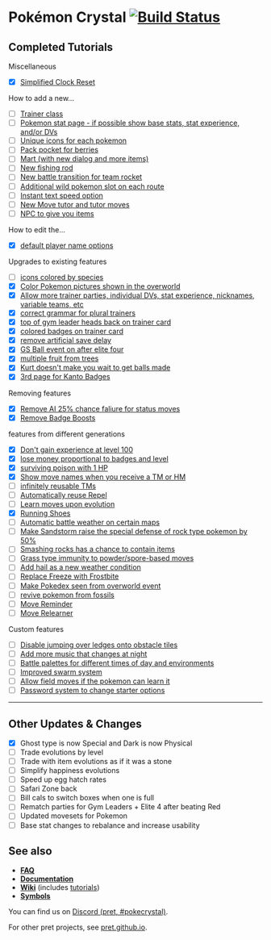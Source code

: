 # Pokémon Crystal [![Build Status][ci-badge]][ci]
Completed Tutorials
--------------------
Miscellaneous
- [X] [Simplified Clock Reset](https://github.com/pret/pokecrystal/wiki/Simplify-the-Clock-Reset-Procedure)

How to add a new...
- [ ] [Trainer class](https://github.com/pret/pokecrystal/wiki/Add-a-new-trainer-class)
- [ ] [Pokemon stat page - if possible show base stats, stat experience, and/or DVs](https://github.com/pret/pokecrystal/wiki/Add-a-fourth-stats-page)
- [ ] [Unique icons for each pokemon](https://github.com/pret/pokecrystal/wiki/Add-a-new-party-menu-icon)
- [ ] [Pack pocket for berries](https://github.com/pret/pokecrystal/wiki/Add-a-new-Pack-pocket)
- [ ] [Mart (with new dialog and more items)](https://github.com/pret/pokecrystal/wiki/Add-a-new-Mart)
- [ ] [New fishing rod](https://github.com/pret/pokecrystal/wiki/Add-a-new-fishing-rod)
- [ ] [New battle transition for team rocket](https://github.com/pret/pokecrystal/wiki/Add-a-new-battle-transition)
- [ ] [Additional wild pokemon slot on each route](https://github.com/pret/pokecrystal/wiki/Add-a-new-wild-Pok%C3%A9mon-slot)
- [ ] [Instant text speed option](https://github.com/pret/pokecrystal/wiki/Add-a-new-text-scrolling-speed)
- [ ] [New Move tutor and tutor moves](https://github.com/pret/pokecrystal/wiki/Move-Tutor-and-Tutor-Moves)
- [ ] [NPC to give you items](https://github.com/pret/pokecrystal/wiki/Adding-an-NPC-that-gives-you-an-item)
      
How to edit the...
- [X] [default player name options](https://github.com/pret/pokecrystal/wiki/Change-the-default-Player-and-Rival-names)
      
Upgrades to existing features
- [ ] [icons colored by species](https://github.com/pret/pokecrystal/wiki/Color-party-menu-icons-by-species)
- [X] [Color Pokemon pictures shown in the overworld](https://github.com/pret/pokecrystal/wiki/Color-Pok%C3%A9mon-pictures-shown-in-overworld)
- [X] [Allow more trainer parties, individual DVs, stat experience, nicknames, variable teams, etc](https://github.com/pret/pokecrystal/wiki/Allow-more-trainer-parties,-with-individual-DVs,-stat-experience,-nicknames,-variable-teams,-etc)
- [X] [correct grammar for plural trainers](https://github.com/pret/pokecrystal/wiki/Correct-grammar-for-plural-trainers-like-Twins)
- [X] [top of gym leader heads back on trainer card](https://github.com/pret/pokecrystal/wiki/Show-the-tops-of-leaders-heads-on-the-trainer-card)
- [X] [colored badges on trainer card](https://github.com/pret/pokecrystal/wiki/Colored-trainer-card-badges)
- [X] [remove artificial save delay](https://github.com/pret/pokecrystal/wiki/Remove-the-artificial-save-delay)
- [X] [GS Ball event on after elite four](https://github.com/pret/pokecrystal/wiki/Restore-the-GS-Ball-Celebi-Event)
- [X] [multiple fruit from trees](https://github.com/pret/pokecrystal/wiki/Harvest-multiple-items-from-fruit-trees)
- [X] [Kurt doesn't make you wait to get balls made](https://github.com/pret/pokecrystal/wiki/Kurt-Makes-Pokeballs-Instantly)
- [X] [3rd page for Kanto Badges](https://github.com/pret/pokecrystal/wiki/Add-a-third-trainer-card-page-for-Kanto-badges)
      
Removing features
- [X] [Remove AI 25% chance faliure for status moves](https://github.com/pret/pokecrystal/wiki/Remove-the-25%25-failure-chance-for-AI-status-moves)
- [X] [Remove Badge Boosts](https://github.com/pret/pokecrystal/wiki/Remove-the-gym-badges-boosts)
      
features from different generations
- [X] [Don't gain experience at level 100](https://github.com/pret/pokecrystal/wiki/Don't-gain-experience-at-level-100)
- [X] [lose money proportional to badges and level](https://github.com/pret/pokecrystal/wiki/Lose-money-proportional-to-badges-and-level)
- [X] [surviving poison with 1 HP](https://github.com/pret/pokecrystal/wiki/Survive-poisoning-with-1-HP)
- [X] [Show move names when you receive a TM or HM](https://github.com/pret/pokecrystal/wiki/Show-move-names-when-you-receive-a-TM-or-HM)
- [ ] [infinitely reusable TMs](https://github.com/pret/pokecrystal/wiki/Infinitely-reusable-TMs)
- [ ] [Automatically reuse Repel](https://github.com/pret/pokecrystal/wiki/Automatically-reuse-Repel)
- [ ] [Learn moves upon evolution](https://github.com/pret/pokecrystal/wiki/Evolution-moves)
- [X] [Running Shoes](https://github.com/pret/pokecrystal/wiki/Running-Shoes)
- [ ] [Automatic battle weather on certain maps](https://github.com/pret/pokecrystal/wiki/Automatic-battle-weather-on-certain-maps)
- [ ] [Make Sandstorm raise the special defense of rock type pokemon by 50%](https://github.com/pret/pokecrystal/wiki/Make-Sandstorm-raise-the-Special-Defense-of-Rock-type-Pok%C3%A9mon-by-50%25)
- [ ] [Smashing rocks has a chance to contain items](https://github.com/pret/pokecrystal/wiki/Smashing-rocks-has-a-chance-to-contain-items)
- [ ] [Grass type immunity to powder/spore-based moves](https://github.com/pret/pokecrystal/wiki/Grant-Grass-type-Pok%C3%A9mon-immunity-to-Powder-Spore-based-moves)
- [ ] [Add hail as a new weather condition](https://github.com/pret/pokecrystal/wiki/Add-Hail-as-a-new-weather-condition)
- [ ] [Replace Freeze with Frostbite](https://github.com/pret/pokecrystal/wiki/Replace-the-Freeze-status-with-Frostbite)
- [ ] [Make Pokedex seen from overworld event](https://github.com/pret/pokecrystal/wiki/Splash-a-Pok%C3%A9dex-Entry-from-an-Overworld-Event-(Generation-I))
- [ ] [revive pokemon from fossils](https://github.com/pret/pokecrystal/wiki/Reviving-Pok%C3%A9mon-from-Fossils-(Gen-I))
- [ ] [Move Reminder](https://github.com/pret/pokecrystal/wiki/Add-a-Move-Reminder)
- [ ] [Move Relearner](https://github.com/pret/pokecrystal/wiki/Add-a-Move-Relearner)
      
Custom features
- [ ] [Disable jumping over ledges onto obstacle tiles](https://github.com/pret/pokecrystal/wiki/Disable-jumping-over-ledges-onto-obstacle-tiles-or-NPCs)
- [ ] [Add more music that changes at night](https://github.com/pret/pokecrystal/wiki/Add-more-music-that-changes-at-night)
- [ ] [Battle palettes for different times of day and environments](https://github.com/pret/pokecrystal/wiki/Create-Battle-Palettes-for-Different-Times-of-Day-and-Environments)
- [ ] [Improved swarm system](https://github.com/pret/pokecrystal/wiki/Improving-the-Swarm-System)
- [ ] [Allow field moves if the pokemon can learn it](https://github.com/pret/pokecrystal/wiki/Allow-Using-a-Field-Move-if-the-Pokemon-Can-Learn-It)
- [ ] [Password system to change starter options](https://github.com/pret/pokecrystal/wiki/Password-system)

--------------------

Other Updates & Changes
--------------------
- [X] Ghost type is now Special and Dark is now Physical
- [ ] Trade evolutions by level
- [ ] Trade with item evolutions as if it was a stone
- [ ] Simplify happiness evolutions
- [ ] Speed up egg hatch rates
- [ ] Safari Zone back
- [ ] Bill cals to switch boxes when one is full
- [ ] Rematch parties for Gym Leaders + Elite 4 after beating Red
- [ ] Updated movesets for Pokemon
- [ ] Base stat changes to rebalance and increase usability

## See also

- [**FAQ**](FAQ.md)
- [**Documentation**][docs]
- [**Wiki**][wiki] (includes [tutorials][tutorials])
- [**Symbols**][symbols]

You can find us on [Discord (pret, #pokecrystal)](https://discord.gg/d5dubZ3).

For other pret projects, see [pret.github.io](https://pret.github.io/).

[docs]: https://pret.github.io/pokecrystal/
[wiki]: https://github.com/pret/pokecrystal/wiki
[tutorials]: https://github.com/pret/pokecrystal/wiki/Tutorials
[symbols]: https://github.com/pret/pokecrystal/tree/symbols
[ci]: https://github.com/pret/pokecrystal/actions
[ci-badge]: https://github.com/pret/pokecrystal/actions/workflows/main.yml/badge.svg
